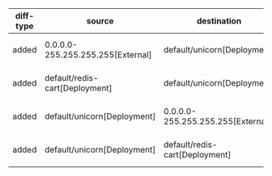 | diff-type | source | destination | ref1 | ref2 | workloads-diff-info |
|-----------|--------|-------------|------|------|---------------------|
| added | 0.0.0.0-255.255.255.255[External] | default/unicorn[Deployment] | No Connections | All Connections | workload default/unicorn[Deployment] added |
| added | default/redis-cart[Deployment] | default/unicorn[Deployment] | No Connections | All Connections | workload default/unicorn[Deployment] added |
| added | default/unicorn[Deployment] | 0.0.0.0-255.255.255.255[External] | No Connections | All Connections | workload default/unicorn[Deployment] added |
| added | default/unicorn[Deployment] | default/redis-cart[Deployment] | No Connections | All Connections | workload default/unicorn[Deployment] added |